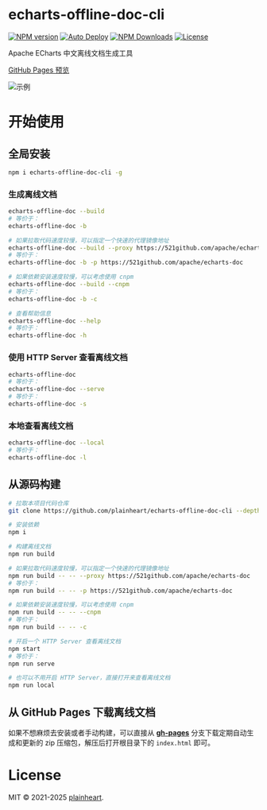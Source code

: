 # echarts-offline-doc-cli
[![NPM version](https://img.shields.io/npm/v/echarts-offline-doc-cli.svg?style=flat)](https://www.npmjs.org/package/echarts-offline-doc-cli)
[![Auto Deploy](https://github.com/plainheart/echarts-offline-doc-cli/actions/workflows/deploy.yaml/badge.svg)](https://github.com/plainheart/echarts-offline-doc-cli/actions/workflows/deploy.yaml)
[![NPM Downloads](https://img.shields.io/npm/dm/echarts-offline-doc-cli.svg)](https://npmcharts.com/compare/echarts-offline-doc-cli?minimal=true)
[![License](https://img.shields.io/npm/l/echarts-offline-doc-cli.svg)](https://github.com/plainheart/echarts-offline-doc-cli/blob/main/LICENSE)

Apache ECharts 中文离线文档生成工具

[GitHub Pages 预览](https://plainheart.github.io/echarts-offline-doc-cli)

![示例](https://user-images.githubusercontent.com/26999792/229869304-4a782121-4324-4e68-9f3d-a956d0c60ee6.png)

# 开始使用

## 全局安装

```sh
npm i echarts-offline-doc-cli -g
```

### 生成离线文档

```sh
echarts-offline-doc --build
# 等价于：
echarts-offline-doc -b

# 如果拉取代码速度较慢，可以指定一个快速的代理镜像地址
echarts-offline-doc --build --proxy https://521github.com/apache/echarts-doc
# 等价于：
echarts-offline-doc -b -p https://521github.com/apache/echarts-doc

# 如果依赖安装速度较慢，可以考虑使用 cnpm
echarts-offline-doc --build --cnpm
# 等价于：
echarts-offline-doc -b -c

# 查看帮助信息
echarts-offline-doc --help
# 等价于：
echarts-offline-doc -h
```

### 使用 HTTP Server 查看离线文档

```sh
echarts-offline-doc
# 等价于：
echarts-offline-doc --serve
# 等价于：
echarts-offline-doc -s
```

### 本地查看离线文档

```sh
echarts-offline-doc --local
# 等价于：
echarts-offline-doc -l
```

## 从源码构建

```sh
# 拉取本项目代码仓库
git clone https://github.com/plainheart/echarts-offline-doc-cli --depth=1

# 安装依赖
npm i

# 构建离线文档
npm run build

# 如果拉取代码速度较慢，可以指定一个快速的代理镜像地址
npm run build -- -- --proxy https://521github.com/apache/echarts-doc
# 等价于：
npm run build -- -- -p https://521github.com/apache/echarts-doc

# 如果依赖安装速度较慢，可以考虑使用 cnpm
npm run build -- -- --cnpm
# 等价于：
npm run build -- -- -c

# 开启一个 HTTP Server 查看离线文档
npm start
# 等价于：
npm run serve

# 也可以不用开启 HTTP Server，直接打开来查看离线文档
npm run local
```

## 从 GitHub Pages 下载离线文档

如果不想麻烦去安装或者手动构建，可以直接从 [**gh-pages**](https://github.com/plainheart/echarts-offline-doc-cli/archive/gh-pages.zip) 分支下载定期自动生成和更新的 zip 压缩包，解压后打开根目录下的 `index.html` 即可。

# License

MIT &copy; 2021-2025 [plainheart](https://github.com/plainheart).
